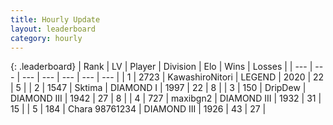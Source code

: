 ```yaml
---
title: Hourly Update
layout: leaderboard
category: hourly
---
```


{: .leaderboard}
| Rank | LV | Player | Division | Elo | Wins | Losses |
| --- | --- | --- | --- | --- | --- | --- |
| <span data-change="0">1</span> | 2723 | <span title="ID: 164871">KawashiroNitori</span> | LEGEND | <span data-change="0">2020</span> | <span data-change="0">22</span> | <span data-change="0">5</span> |
| <span data-change="0">2</span> | 1547 | <span title="ID: 353063">Sktima</span> | DIAMOND I | <span data-change="0">1997</span> | <span data-change="0">22</span> | <span data-change="0">8</span> |
| <span data-change="1">3</span> | 150 | <span title="ID: 649454">DripDew</span> | DIAMOND III | <span data-change="0">1942</span> | <span data-change="0">27</span> | <span data-change="0">8</span> |
| <span data-change="-1">4</span> | 727 | <span title="ID: 54864">maxibgn2</span> | DIAMOND III | <span data-change="-15">1932</span> | <span data-change="0">31</span> | <span data-change="1">15</span> |
| <span data-change="0">5</span> | 184 | <span title="ID: 356813">Chara 98761234</span> | DIAMOND III | <span data-change="9">1926</span> | <span data-change="1">43</span> | <span data-change="0">27</span> |